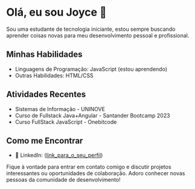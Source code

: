 # Olá, eu sou Joyce 👋

Sou uma estudante de tecnologia iniciante, estou sempre buscando aprender coisas novas para meu desenvolvimento pessoal e profissional.

## Minhas Habilidades

- Linguagens de Programação: JavaScript (estou aprendendo)
- Outras Habilidades: HTML/CSS

## Atividades Recentes

-  Sistemas de Informação - UNINOVE
- Curso de Fullstack Java+Angular - Santander Bootcamp 2023
- Curso FullStack JavaScript - Onebitcode

## Como me Encontrar

- 💼 LinkedIn: ([link_para_o_seu_perfil](https://www.linkedin.com/in/joyce-vicente-2303a315a/))



Fique à vontade para entrar em contato comigo e discutir projetos interessantes ou oportunidades de colaboração. Adoro conhecer novas pessoas da comunidade de desenvolvimento!

